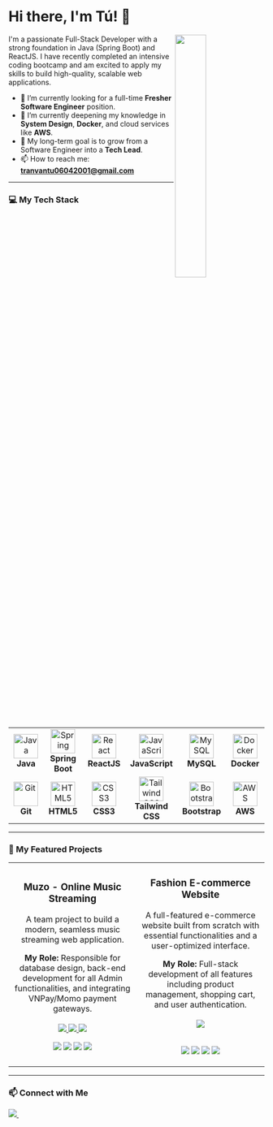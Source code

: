 # Hi there, I'm Tú! 👋

<a href="https://github.com/vantutr">
  <img align="right" width="35%" src="https://avatars.githubusercontent.com/u/102980993?v=4" />
</a>

I'm a passionate Full-Stack Developer with a strong foundation in Java (Spring Boot) and ReactJS. I have recently completed an intensive coding bootcamp and am excited to apply my skills to build high-quality, scalable web applications.

- 🔭 I’m currently looking for a full-time **Fresher Software Engineer** position.
- 🌱 I’m currently deepening my knowledge in **System Design**, **Docker**, and cloud services like **AWS**.
- 🎯 My long-term goal is to grow from a Software Engineer into a **Tech Lead**.
- 📫 How to reach me: **tranvantu06042001@gmail.com**

---

### 💻 My Tech Stack

<table>
  <tr>
    <td align="center" width="120">
      <img src="https://cdn.jsdelivr.net/gh/devicons/devicon/icons/java/java-original.svg" width="48" height="48" alt="Java" />
      <br><strong>Java</strong>
    </td>
    <td align="center" width="120">
      <img src="https://cdn.jsdelivr.net/gh/devicons/devicon/icons/spring/spring-original.svg" width="48" height="48" alt="Spring" />
      <br><strong>Spring Boot</strong>
    </td>
    <td align="center" width="120">
      <img src="https://cdn.jsdelivr.net/gh/devicons/devicon/icons/react/react-original.svg" width="48" height="48" alt="React" />
      <br><strong>ReactJS</strong>
    </td>
    <td align="center" width="120">
      <img src="https://cdn.jsdelivr.net/gh/devicons/devicon/icons/javascript/javascript-original.svg" width="48" height="48" alt="JavaScript" />
      <br><strong>JavaScript</strong>
    </td>
    <td align="center" width="120">
      <img src="https://cdn.jsdelivr.net/gh/devicons/devicon/icons/mysql/mysql-original-wordmark.svg" width="48" height="48" alt="MySQL" />
      <br><strong>MySQL</strong>
    </td>
    <td align="center" width="120">
      <img src="https://cdn.jsdelivr.net/gh/devicons/devicon/icons/docker/docker-original.svg" width="48" height="48" alt="Docker" />
      <br><strong>Docker</strong>
    </td>
  </tr>
  <tr>
    <td align="center" width="120">
      <img src="https://cdn.jsdelivr.net/gh/devicons/devicon/icons/git/git-original.svg" width="48" height="48" alt="Git" />
      <br><strong>Git</strong>
    </td>
     <td align="center" width="120">
      <img src="https://cdn.jsdelivr.net/gh/devicons/devicon/icons/html5/html5-original.svg" width="48" height="48" alt="HTML5" />
      <br><strong>HTML5</strong>
    </td>
    <td align="center" width="120">
      <img src="https://cdn.jsdelivr.net/gh/devicons/devicon/icons/css3/css3-original.svg" width="48" height="48" alt="CSS3" />
      <br><strong>CSS3</strong>
    </td>
    <td align="center" width="120">
      <img src="https://cdn.jsdelivr.net/gh/devicons/devicon/icons/tailwindcss/tailwindcss-plain.svg" width="48" height="48" alt="Tailwind CSS" />
      <br><strong>Tailwind CSS</strong>
    </td>
    <td align="center" width="120">
      <img src="https://cdn.jsdelivr.net/gh/devicons/devicon/icons/bootstrap/bootstrap-original.svg" width="48" height="48" alt="Bootstrap" />
      <br><strong>Bootstrap</strong>
    </td>
    <td align="center" width="120">
      <img src="https://cdn.jsdelivr.net/gh/devicons/devicon/icons/amazonwebservices/amazonwebservices-original.svg" width="48" height="48" alt="AWS" />
      <br><strong>AWS</strong>
    </td>
  </tr>
</table>

---

### 🚀 My Featured Projects

<table>
<tr>
<td width="50%">
<h3 align="center">Muzo - Online Music Streaming</h3>
<div align="center">
<p>A team project to build a modern, seamless music streaming web application.</p>
<strong>My Role:</strong> Responsible for database design, back-end development for all Admin functionalities, and integrating VNPay/Momo payment gateways.
<br><br>
<a href="https://muzo.com.vn/" target="_blank">
<img src="https://img.shields.io/badge/Live Demo-4CAF50?style=for-the-badge&logo=appveyor&logoColor=white" />
</a>
<a href="https://github.com/vantutr/musicapp-backend" target="_blank">
<img src="https://img.shields.io/badge/Backend Code-000000?style=for-the-badge&logo=github&logoColor=white" />
</a>
<a href="https://github.com/vantutr/frontend-webmusic" target="_blank">
<img src="https://img.shields.io/badge/Frontend Code-000000?style=for-the-badge&logo=github&logoColor=white" />
</a>
<br>
<p align="center">
<img src="https://img.shields.io/badge/Spring_Boot-6DB33F?style=for-the-badge&logo=spring-boot&logoColor=white" />
<img src="https://img.shields.io/badge/React-20232A?style=for-the-badge&logo=react&logoColor=61DAFB" />
<img src="https://img.shields.io/badge/MySQL-4479A1?style=for-the-badge&logo=mysql&logoColor=white" />
<img src="https://img.shields.io/badge/AWS-232F3E?style=for-the-badge&logo=amazon-aws&logoColor=white" />
</p>
</div>
</td>

<td width="50%">
<h3 align="center">Fashion E-commerce Website</h3>
<div align="center">
<p>A full-featured e-commerce website built from scratch with essential functionalities and a user-optimized interface.</p>
<strong>My Role:</strong> Full-stack development of all features including product management, shopping cart, and user authentication.
<br><br>
<a href="https://github.com/vantutr/Case_study_module4" target="_blank">
<img src="https://img.shields.io/badge/View Code-000000?style=for-the-badge&logo=github&logoColor=white" />
</a>
<br><br>
<p align="center">
<img src="https://img.shields.io/badge/Spring_MVC-6DB33F?style=for-the-badge&logo=spring&logoColor=white" />
<img src="https://img.shields.io/badge/Hibernate-59666C?style=for-the-badge&logo=hibernate&logoColor=white" />
<img src="https://img.shields.io/badge/Thymeleaf-005F0F?style=for-the-badge&logo=thymeleaf&logoColor=white" />
<img src="https://img.shields.io/badge/MySQL-4479A1?style=for-the-badge&logo=mysql&logoColor=white" />
</p>
</div>
</td>
</tr>
</table>

---

### 📫 Connect with Me

<p align="left">
<a href="mailto:tranvantu06042001@gmail.com" target="_blank">
<img src="https://img.shields.io/badge/Gmail-D14836?style=for-the-badge&logo=gmail&logoColor=white" />
</a>
&nbsp;&nbsp;
<a
